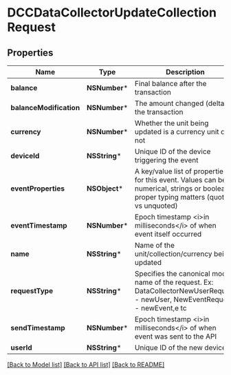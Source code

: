 # DCCDataCollectorUpdateCollectionRequest

## Properties
Name | Type | Description | Notes
------------ | ------------- | ------------- | -------------
**balance** | **NSNumber*** | Final balance after the transaction | 
**balanceModification** | **NSNumber*** | The amount changed (delta) in the transaction | 
**currency** | **NSNumber*** | Whether the unit being updated is a currency unit or not | 
**deviceId** | **NSString*** | Unique ID of the device triggering the event | [optional] 
**eventProperties** | **NSObject*** | A key/value list of properties for this event. Values can be numerical, strings or booleans, proper typing matters (quoted vs unquoted) | [optional] 
**eventTimestamp** | **NSNumber*** | Epoch timestamp &lt;i&gt;in milliseconds&lt;/i&gt; of when event itself occurred | 
**name** | **NSString*** | Name of the unit/collection/currency being updated | 
**requestType** | **NSString*** | Specifies the canonical model name of the request. Ex: DataCollectorNewUserRequest - newUser, NewEventRequest - newEvent,e tc | 
**sendTimestamp** | **NSNumber*** | Epoch timestamp &lt;i&gt;in milliseconds&lt;/i&gt; of when event was sent to the API | 
**userId** | **NSString*** | Unique ID of the new device | 

[[Back to Model list]](../README.md#documentation-for-models) [[Back to API list]](../README.md#documentation-for-api-endpoints) [[Back to README]](../README.md)


